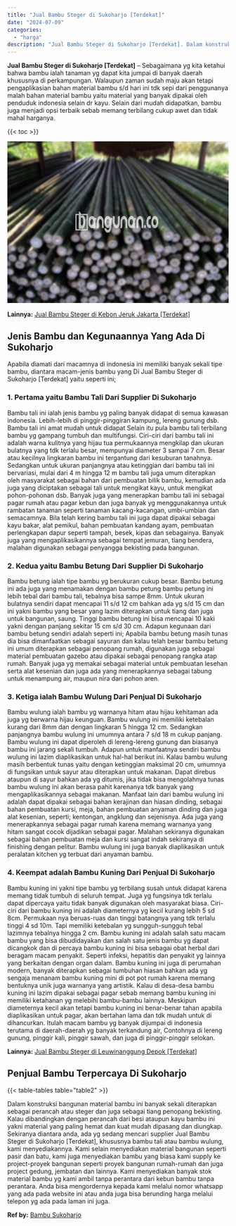 ```yaml
---
title: "Jual Bambu Steger di Sukoharjo [Terdekat]"
date: "2024-07-09"
categories: 
  - "harga"
description: "Jual Bambu Steger di Sukoharjo [Terdekat]. Dalam konstruksi bangunan material bambu ini banyak sekali diterapkan sebagai perancah atau steger dan juga sebaga..."
---
```


**Jual Bambu Steger di Sukoharjo \[Terdekat\]** – Sebagaimana yg kita ketahui bahwa bambu ialah tanaman yg dapat kita jumpai di banyak daerah khususnya di perkampungan. Walaupun zaman sudah maju akan tetapi pengaplikasian bahan material bambu s/d hari ini tdk sepi dari penggunanya malah bahan material bambu yaitu material yang banyak dipakai oleh penduduk indonesia selain dr kayu. Selain dari mudah didapatkan, bambu juga menjadi opsi terbaik sebab memang terbilang cukup awet dan tidak mahal harganya.

{{< toc >}}

![Jual Bambu Steger di Sukoharjo [Terdekat]](/images/jual-bambu-tali-03.png)

**Lainnya:** [Jual Bambu Steger di Kebon Jeruk Jakarta \[Terdekat\]](https://bambu.bangunan.co/jual-bambu-steger-di-kebon-jeruk-jakarta-terdekat/)

## Jenis Bambu dan Kegunaannya Yang Ada Di Sukoharjo

Apabila diamati dari macamnya di indonesia ini memiliki banyak sekali tipe bambu, diantara macam-jenis bambu yang Di Jual Bambu Steger di Sukoharjo \[Terdekat\] yaitu seperti ini;

### 1\. Pertama yaitu Bambu Tali Dari Supplier Di Sukoharjo

Bambu tali ini ialah jenis bambu yg paling banyak didapat di semua kawasan indonesia. Lebih-lebih di pinggir-pinggiran kampung, lereng gunung dsb. Bambu tali ini amat mudah untuk didapat Selain itu pula bambu tali terbilang bambu yg gampang tumbuh dan multifungsi. Ciri-ciri dari bambu tali ini adalah warna kulitnya yang hijau tua permukaannya mengkilap dan ukuran bulatnya yang tdk terlalu besar, mempunyai diameter 3 sampai 7 cm. Besar atau kecilnya lingkaran bambu ini tergantung dari kesuburan tanahnya. Sedangkan untuk ukuran panjangnya atau ketinggian dari bambu tali ini bervariasi, mulai dari 4 m hingga 12 m bambu tali juga umum diterapkan oleh masyarakat sebagai bahan dari pembuatan bilik bambu, kemudian ada juga yang diciptakan sebagai tali untuk mengikat kayu, untuk mengikat pohon-pohonan dsb. Banyak juga yang menerapkan bambu tali ini sebagai pagar rumah atau pagar kebun dan juga banyak yg menggunakannya untuk rambatan tanaman seperti tanaman kacang-kacangan, umbi-umbian dan semacamnya. Bila telah kering bambu tali ini juga dapat dipakai sebagai kayu bakar, alat pemikul, bahan pembuatan kandang ayam, pembuatan perlengkapan dapur seperti tampah, besek, kipas dan sebagainya. Banyak juga yang mengaplikasikannya sebagai tempat jemuran, tiang bendera, malahan digunakan sebagai penyangga bekisting pada bangunan.

### 2\. Kedua yaitu Bambu Betung Dari Supplier Di Sukoharjo

Bambu betung ialah tipe bambu yg berukuran cukup besar. Bambu betung ini ada juga yang menamakan dengan bambu petung bambu petung ini lebih tebal dari bambu tali, tebalnya bisa sampe 8mm. Untuk ukuran bulatnya sendiri dapat mencapai 11 s/d 12 cm bahkan ada yg s/d 15 cm dan ini yakni bambu yang besar yang lazim diterapkan untuk tiang dan juga untuk bangunan, saung. Tinggi bambu betung ini bisa mencapai 10 kaki yakni dengan panjang sekitar 15 cm s/d 30 cm. Adapun kegunaan dari bambu betung sendiri adalah seperti ini; Apabila bambu betung masih tunas dia bisa dimanfaatkan sebagai sayuran dan kalau telah besar bambu betung ini umum diterapkan sebagai penopang rumah, digunakan juga sebagai material pembuatan gazebo atau dipakai sebagai penopang rangka atap rumah. Banyak juga yg memakai sebagai material untuk pembuatan lesehan serta alat kesenian dan juga ada yang menerapkannya sebagai tabung untuk menampung air, maupun nira dari pohon aren.

### 3\. Ketiga ialah Bambu Wulung Dari Penjual Di Sukoharjo

Bambu wulung ialah bambu yg warnanya hitam atau hijau kehitaman ada juga yg berwarna hijau keunguan. Bambu wulung ini memiliki ketebalan kurang dari 8mm dan dengan lingkaran 5 hingga 12 cm. Sedangkan panjangnya bambu wulung ini umumnya antara 7 s/d 18 m cukup panjang. Bambu wulung ini dapat diperoleh di lereng-lereng gunung dan biasanya bambu ini jarang sekali tumbuh. Adapun untuk manfaatnya sendiri bambu wulung ini lazim diaplikasikan untuk hal-hal berikut ini. Kalau bambu wulung masih berbentuk tunas yaitu dengan ketinggian maksimal 20 cm, umumnya di fungsikan untuk sayur atau diterapkan untuk makanan. Dapat direbus ataupun di sayur bahkan ada yg ditumis, jika tidak bisa mengolahnya tunas bambu wulung ini akan berasa pahit karenanya tdk banyak yang mengaplikasikannya sebagai makanan. Manfaat lain dari bambu wulung ini adalah dapat dipakai sebagai bahan kerajinan dan hiasan dinding, sebagai bahan pembuatan kursi, meja, bahan pembuatan anyaman dinding dan juga alat kesenian, seperti; kentongan, angklung dan sejenisnya. Ada juga yang menerapkannya sebagai pagar rumah karena memang warnanya yang hitam sangat cocok dijadikan sebagai pagar. Malahan sekiranya digunakan sebagai bahan pembuatan meja dan kursi sangat indah sekiranya di finishing dengan pelitur. Bambu wulung ini juga banyak diaplikasikan untuk peralatan kitchen yg terbuat dari anyaman bambu.

### 4\. Keempat adalah Bambu Kuning Dari Penjual Di Sukoharjo

Bambu kuning ini yakni tipe bambu yg terbilang susah untuk didapat karena memang tidak tumbuh di seluruh tempat. Juga yg fungsinya tdk terlalu dapat dipercaya yaitu tidak banyak digunakan oleh masyarakat biasa. Ciri-ciri dari bambu kuning ini adalah diameternya yg kecil kurang lebih 5 sd 8cm. Permukaan nya beruas-ruas dan tinggi batangnya yang tdk terlalu tinggi 4 sd 10m. Tapi memiliki ketebalan yg sungguh-sungguh tebal lazimnya tebalnya hingga 2 cm. Bambu kuning ini adalah salah satu macam bambu yang bisa dibudidayakan dan salah satu jenis bambu yg dapat dicangkok dan di percaya bambu kuning ini bisa sebagai obat herbal dari beragam macam penyakit. Seperti infeksi, hepatitis dan penyakit yg lainnya yang berkaitan dengan organ dalam. Bambu kuning ini juga di perumahan modern, banyak diterapkan sebagai tumbuhan hiasan bahkan ada yg sengaja menanam bambu kuning mini di pot pot rumah karena memang bentuknya unik juga warnanya yang artistik. Kalau di desa-desa bambu kuning ini lazim dipakai sebagai pagar sebab memang bambu kuning ini memiliki ketahanan yg melebihi bambu-bambu lainnya. Meskipun diameternya kecil akan tetapi bambu kuning ini benar-benar tahan apabila diaplikasikan untuk pagar, akan bertahan lama dan tdk mudah untuk di dihancurkan. Itulah macam bambu yg banyak dijumpai di indonesia terutama di daerah-daerah yg banyak terkandung air, Contohnya di lereng gunung, pinggir kali, pinggir sawah, dan juga di pinggir-pinggir selokan.

**Lainnya:** [Jual Bambu Steger di Leuwinanggung Depok \[Terdekat\]](https://bambu.bangunan.co/jual-bambu-steger-di-leuwinanggung-depok-terdekat/)

## Penjual Bambu Terpercaya Di Sukoharjo

{{< table-tables table="table2" >}}

Dalam konstruksi bangunan material bambu ini banyak sekali diterapkan sebagai perancah atau steger dan juga sebagai tiang penopang bekisting. Kalau dibandingkan dengan perancah dari besi ataupun kayu bambu ini yakni material yang paling hemat dan kuat mudah dipasang dan diungkap. Sekiranya diantara anda, ada yg sedang mencari supplier Jual Bambu Steger di Sukoharjo \[Terdekat\], khususnya bambu tali atau bambu wulung, kami menyediakannya. Kami selain menyediakan material bangunan seperti pasir dan batu, kami juga menyediakan bambu yang biasa kami supply ke project-proyek bangunan seperti proyek bangunan rumah-rumah dan juga project gedung, jembatan dan lainnya. Kami menyediakan banyak stok material bambu yg kami ambil tanpa perantara dari kebun bambu tanpa perantara. Anda bisa mengordernya kepada kami melalui nomor whatsapp yang ada pada website ini atau anda juga bisa berunding harga melalui telepon yg ada pada laman ini juga.

**Ref by:** [Bambu Sukoharjo](https://id.wikipedia.org/wiki/Bambu)
